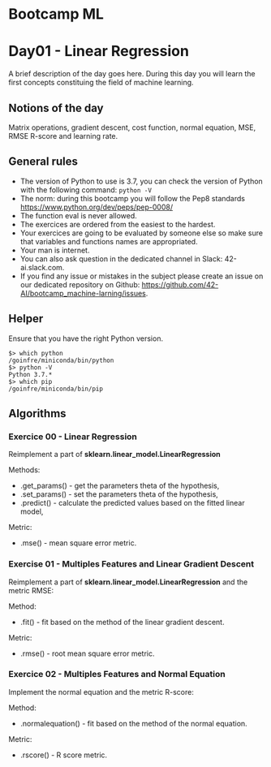 
# Bootcamp ML

# Day01 - Linear Regression

A brief description of the day goes here.
During this day you will learn the first concepts constituing the field of machine learning.
 




## Notions of the day

Matrix operations, gradient descent, cost function, normal equation, MSE, RMSE R-score and learning rate. 

## General rules

* The version of Python to use is 3.7, you can check the version of Python with the following command: `python -V`
* The norm: during this bootcamp you will follow the Pep8 standards https://www.python.org/dev/peps/pep-0008/
* The function eval is never allowed.
* The exercices are ordered from the easiest to the hardest.
* Your exercices are going to be evaluated by someone else so make sure that variables and functions names are appropriated. 
* Your man is internet.
* You can also ask question in the dedicated channel in Slack: 42-ai.slack.com.
* If you find any issue or mistakes in the subject please create an issue on our dedicated repository on Github: https://github.com/42-AI/bootcamp_machine-larning/issues.

## Helper 

Ensure that you have the right Python version.

```
$> which python
/goinfre/miniconda/bin/python
$> python -V
Python 3.7.*
$> which pip
/goinfre/miniconda/bin/pip
```

## Algorithms

### Exercice 00 - Linear Regression
Reimplement a part of **sklearn.linear_model.LinearRegression** 

Methods:
  - .get_params() - get the parameters theta of the hypothesis,
  - .set_params() - set the parameters theta of the hypothesis,
  - .predict() - calculate the predicted values based on the fitted linear model,

Metric:
  - .mse() - mean square error metric.

### Exercise 01 - Multiples Features and Linear Gradient Descent  
Reimplement a part of **sklearn.linear_model.LinearRegression** and the metric RMSE:
  
Method:
  - .fit() - fit based on the method of the linear gradient descent.

Metric:
  - .rmse() - root mean square error metric.

### Exercice 02 - Multiples Features and Normal Equation
Implement the normal equation and the metric R-score:

Method:
  - .normalequation() - fit based on the method of the normal equation.

Metric:
  - .rscore() - R score metric.
